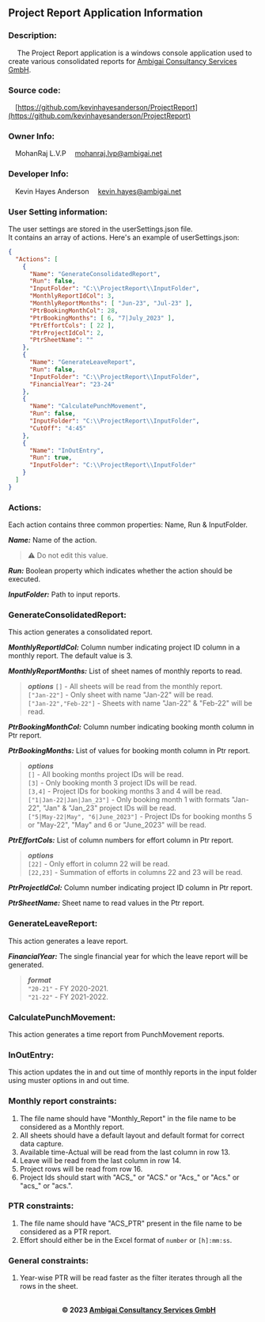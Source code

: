 ## Project Report Application Information
### Description:
&emsp; The Project Report application is a windows console application used to create various consolidated reports for [Ambigai Consultancy Services GmbH](https://www.ambigai.net/).
### Source code:
&emsp;[https://github.com/kevinhayesanderson/ProjectReport](https://github.com/kevinhayesanderson/ProjectReport)

### Owner Info: 
&emsp;MohanRaj L.V.P 
&emsp;[mohanraj.lvp@ambigai.net](mailto:mohanraj.lvp@ambigai.net)
 
### Developer Info:
&emsp;Kevin Hayes Anderson
&emsp;[kevin.hayes@ambigai.net](mailto:kevin.hayes@ambigai.net)
 
 
### User Setting information:
The user settings are stored in the userSettings.json file.<br/>
It contains an array of actions.
Here's an example of userSettings.json:
```json
{
  "Actions": [
    {
      "Name": "GenerateConsolidatedReport",
      "Run": false,
      "InputFolder": "C:\\ProjectReport\\InputFolder",
      "MonthlyReportIdCol": 3,
      "MonthlyReportMonths": [ "Jun-23", "Jul-23" ],
      "PtrBookingMonthCol": 28,
      "PtrBookingMonths": [ 6, "7|July_2023" ],
      "PtrEffortCols": [ 22 ],
      "PtrProjectIdCol": 2,
      "PtrSheetName": ""
    },
    {
      "Name": "GenerateLeaveReport",
      "Run": false,
      "InputFolder": "C:\\ProjectReport\\InputFolder",
      "FinancialYear": "23-24"
    },
    {
      "Name": "CalculatePunchMovement",
      "Run": false,
      "InputFolder": "C:\\ProjectReport\\InputFolder",
      "CutOff": "4:45"
    },
    {
      "Name": "InOutEntry",
      "Run": true,
      "InputFolder": "C:\\ProjectReport\\InputFolder"
    }
  ]
}
```
### Actions:
Each action contains three common properties: Name, Run & InputFolder.
 
***Name:***
Name of the action. 
> :warning: Do not edit this value.
 
***Run:***
Boolean property which indicates whether the action should be executed. 
 
***InputFolder:***
Path to input reports. 
 
### GenerateConsolidatedReport:
This action generates a consolidated report.
 
***MonthlyReportIdCol:***
Column number indicating project ID column in a monthly report.
The default value is 3.
 
***MonthlyReportMonths:***
List of sheet names of monthly reports to read.
>***options***
> `[]` - All sheets will be read from the monthly report.  
> `["Jan-22"]` - Only sheet with name "Jan-22" will be read.  
> `["Jan-22","Feb-22"]` - Sheets with name "Jan-22" & "Feb-22" will be read.
 
***PtrBookingMonthCol:***
Column number indicating booking month column in Ptr report.
 
***PtrBookingMonths:***
List of values for booking month column in Ptr report.
> ***options***  
> `[]` - All booking months project IDs will be read.  
> `[3]` - Only booking month 3 project IDs will be read.  
> `[3,4]` - Project IDs for booking months 3 and 4 will be read.  
> `["1|Jan-22|Jan|Jan_23"]` - Only booking month 1 with formats "Jan-22", "Jan" & "Jan_23" project IDs will be read.  
> `["5|May-22|May", "6|June_2023"]` - Project IDs for booking months 5 or "May-22", "May" and 6 or "June_2023" will be read.
 
***PtrEffortCols:***
List of column numbers for effort column in Ptr report.
> ***options***  
> `[22]` - Only effort in column 22 will be read.  
> `[22,23]` - Summation of efforts in columns 22 and 23 will be read.
 
***PtrProjectIdCol:***
Column number indicating project ID column in Ptr report.
 
***PtrSheetName:***
Sheet name to read values in the Ptr report.
 
### GenerateLeaveReport:
This action generates a leave report.
 
***FinancialYear:***
The single financial year for which the leave report will be generated.
> ***format***  
> `"20-21"` - FY 2020-2021.  
> `"21-22"` - FY 2021-2022.
 
### CalculatePunchMovement:
This action generates a time report from PunchMovement reports.
 
### InOutEntry:
This action updates the in and out time of monthly reports in the input folder using muster options in and out time.

### Monthly report constraints:
 
1. The file name should have "Monthly_Report" in the file name to be considered as a Monthly report.
2. All sheets should have a default layout and default format for correct data capture.
3. Available time-Actual will be read from the last column in row 13.
4. Leave will be read from the last column in row 14.
5. Project rows will be read from row 16.
6. Project Ids should start with "ACS\_" or "ACS." or "Acs\_" or "Acs." or "acs\_" or "acs.".
 
### PTR constraints:
 
1. The file name should have "ACS_PTR" present in the file name to be considered as a PTR report.
2. Effort should either be in the Excel format of `number` or `[h]:mm:ss`.
 
### General constraints:
 
1. Year-wise PTR will be read faster as the filter iterates through all the rows in the sheet.
<br/><br/>
**<p style="text-align: center;">&copy; 2023 [Ambigai Consultancy Services GmbH](https://www.ambigai.net/)</p>**
